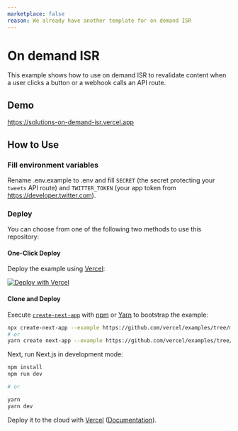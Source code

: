 ```yaml
---
marketplace: false
reason: We already have another template for on demand ISR
---
```


# On demand ISR

This example shows how to use on demand ISR to revalidate content when a user clicks a button or a webhook calls an API route.

## Demo

https://solutions-on-demand-isr.vercel.app

## How to Use

### Fill environment variables

Rename .env.example to .env and fill `SECRET` (the secret protecting your `tweets` API route) and `TWITTER_TOKEN` (your app token from https://developer.twitter.com).

### Deploy

You can choose from one of the following two methods to use this repository:

#### One-Click Deploy

Deploy the example using [Vercel](https://vercel.com?utm_source=github&utm_medium=readme&utm_campaign=next-example):

[![Deploy with Vercel](https://vercel.com/button)](https://vercel.com/new/clone?repository-url=https://github.com/vercel/examples/tree/main/solutions/on-demand-isr&project-name=on-demand-isr&repository-name=on-demand-isr)

#### Clone and Deploy

Execute [`create-next-app`](https://github.com/vercel/next.js/tree/canary/packages/create-next-app) with [npm](https://docs.npmjs.com/cli/init) or [Yarn](https://yarnpkg.com/lang/en/docs/cli/create/) to bootstrap the example:

```bash
npx create-next-app --example https://github.com/vercel/examples/tree/main/solutions/on-demand-isr
# or
yarn create next-app --example https://github.com/vercel/examples/tree/main/solutions/on-demand-isr
```

Next, run Next.js in development mode:

```bash
npm install
npm run dev

# or

yarn
yarn dev
```

Deploy it to the cloud with [Vercel](https://vercel.com/new?utm_source=github&utm_medium=readme&utm_campaign=edge-middleware-eap) ([Documentation](https://nextjs.org/docs/deployment)).
